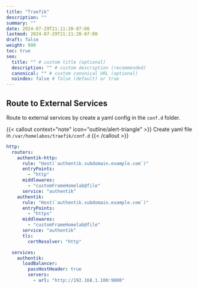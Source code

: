 ```yaml
---
title: "Traefik"
description: ""
summary: ""
date: 2024-07-29T21:11:20-07:00
lastmod: 2024-07-29T21:11:20-07:00
draft: false
weight: 999
toc: true
seo:
  title: "" # custom title (optional)
  description: "" # custom description (recommended)
  canonical: "" # custom canonical URL (optional)
  noindex: false # false (default) or true
---
```


## Route to External Services

Route to external services by create a yaml config in the `conf.d` folder.

{{< callout context="note" icon="outline/alert-triangle" >}}
Create yaml file in `/var/homelabos/traefik/conf.d`
{{< /callout >}}

```yaml
http:
  routers:
    authentik-http:
      rule: "Host(`authentik.subdomain.example.com`)"
      entryPoints:
        - "http"
      middlewares:
        - "customFrameHomelab@file"
      service: "authentik"
    authentik:
      rule: "Host(`authentik.subdomain.example.com`)"
      entryPoints:
        - "https"
      middlewares:
        - "customFrameHomelab@file"
      service: "authentik"
      tls:
        certResolver: "http"

  services:
    authentik:
      loadBalancer:
        passHostHeader: true
        servers:
          - url: "http://192.168.1.100:9000"
```
